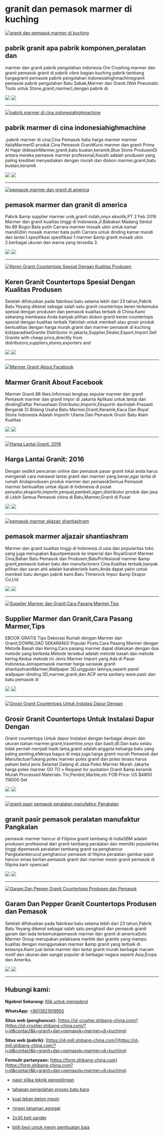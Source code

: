 # granit dan pemasok marmer di kuching

<a href="https://swt.shibang-china.com/?l=id&img&k=granit+dan+pemasok+marmer+di+kuching" target="_blank">![granit dan pemasok marmer di kuching](http://static.shibang-china.com/all-800x300/1149.jpg)</a>

## pabrik granit apa pabrik komponen,peralatan dan
marmer dan granit pabrik pengolahan indonesia Ore Crushing.marmer dan granit pemasok granit di pabrik vibro bagian kuching pabrik tambang hargagranit pemasok pabrik pengolahan indonesiahighmachinegranit pemasok pabrik pengolahan Batu Sabak,Marmer dan Granit.(Wet Pneumatic Tools untuk Stone,granit,marmer),dengan pabrik di.


<a href="https://whatsapp.shibangsoft.com/WhatsApp.php" target="_blank" title="WhatsApp">![](http://static.shibang-china.com/icon/whatsapp.png)</a> <a href="https://swt.shibang-china.com/?l=id&icon&k=granit+dan+pemasok+marmer+di+kuching" target="_blank">![](http://static.shibang-china.com/icon/chat-id.png)</a>

---

<a href="https://swt.shibang-china.com/?l=id&img&k=granit+dan+pemasok+marmer+di+kuching" target="_blank">![pabrik marmer di cina indonesiahighmachine](http://static.shibang-china.com/all-800x300/289.jpg)</a>

## pabrik marmer di cina indonesiahighmachine
.pabrik marmer di cina,Cina Pemasok italia harga marmer marmer italiaMarmerID produk.Cina Pemasok GranitKursi marmer dan granit Prima Al Hajar didesainMarmer,granit,batu buatan,keramik,Blue Stone ProdusenDi antara mereka pemasok marmer profesional,Kaoshi adalah produsen yang paling kredibel menyediakan dengan murah dan diskon marmer,granit,batu buatan,keramik


<a href="https://whatsapp.shibangsoft.com/WhatsApp.php" target="_blank" title="WhatsApp">![](http://static.shibang-china.com/icon/whatsapp.png)</a> <a href="https://swt.shibang-china.com/?l=id&icon&k=granit+dan+pemasok+marmer+di+kuching" target="_blank">![](http://static.shibang-china.com/icon/chat-id.png)</a>

---

<a href="https://swt.shibang-china.com/?l=id&img&k=granit+dan+pemasok+marmer+di+kuching" target="_blank">![pemasok marmer dan granit di america](http://static.shibang-china.com/all-800x300/630.jpg)</a>

## pemasok marmer dan granit di america
Pabrik &amp supplier marmer unik,granit indah,onyx eksotik,PT 2 Feb 2016 Marmer dan granit kualitas tinggi di Indonesia.Jl.Babakan Madang Sentul No.89 Bogor.Bata putih Carrara marmer mosaik ubin untuk kamar mandiUbin mosaik marmer bata putih Carrara untuk dinding kamar mandi dan lantai.1.spesifikasi spesifikasi 1.marmer &amp granit mosaik ubin 2.berbagai ukuran dan warna yang tersedia 3.


<a href="https://whatsapp.shibangsoft.com/WhatsApp.php" target="_blank" title="WhatsApp">![](http://static.shibang-china.com/icon/whatsapp.png)</a> <a href="https://swt.shibang-china.com/?l=id&icon&k=granit+dan+pemasok+marmer+di+kuching" target="_blank">![](http://static.shibang-china.com/icon/chat-id.png)</a>

---

<a href="https://swt.shibang-china.com/?l=id&img&k=granit+dan+pemasok+marmer+di+kuching" target="_blank">![Keren Granit Countertops Spesial Dengan Kualitas Produsen](http://static.shibang-china.com/all-800x300/1453.jpg)</a>

## Keren Granit Countertops Spesial Dengan Kualitas Produsen
Setelah difokuskan pada fabrikasi batu selama lebih dari 23 tahun,Pabrik Batu Yeyang dikenal sebagai salah satu granit countertops keren terkemuka spesial dengan produsen dan pemasok kualitas terbaik di China.Kami sekarang membawa Anda banyak pilihan diskon granit keren countertops spesial dengan kualitas terbaik.Yakinlah untuk membeli atau grosir produk berkualitas dengan harga murah.granit dan marmer pemasok di kuching kidzparadiseGranite Distributor in jakarta,Supplier,Dealer,Export,Import.Sell Granite with cheap price,directlly from distributors,suppliers,stores,exporters and


<a href="https://whatsapp.shibangsoft.com/WhatsApp.php" target="_blank" title="WhatsApp">![](http://static.shibang-china.com/icon/whatsapp.png)</a> <a href="https://swt.shibang-china.com/?l=id&icon&k=granit+dan+pemasok+marmer+di+kuching" target="_blank">![](http://static.shibang-china.com/icon/chat-id.png)</a>

---

<a href="https://swt.shibang-china.com/?l=id&img&k=granit+dan+pemasok+marmer+di+kuching" target="_blank">![Marmer Granit About Facebook](http://static.shibang-china.com/all-800x300/1365.jpg)</a>

## Marmer Granit About Facebook
Marmer Granit.86 likes.Informasi lengkap seputar marmer dan granit Pemasok marmer dan granit impor di Jakarta Aplikasi untuk lantai dan dindingDaftar Perusahaan Distributor,Importir,Eksportir danIndah Prasasti Bergerak Di Bidang Usaha Batu Marmer,Granit,Keramik,Kaca Dan Royal Stone Indonesia Adalah Importir Utama Dan Pemasok Grosir Batu Alam Kualitas


<a href="https://whatsapp.shibangsoft.com/WhatsApp.php" target="_blank" title="WhatsApp">![](http://static.shibang-china.com/icon/whatsapp.png)</a> <a href="https://swt.shibang-china.com/?l=id&icon&k=granit+dan+pemasok+marmer+di+kuching" target="_blank">![](http://static.shibang-china.com/icon/chat-id.png)</a>

---

<a href="https://swt.shibang-china.com/?l=id&img&k=granit+dan+pemasok+marmer+di+kuching" target="_blank">![Harga Lantai Granit: 2016](http://static.shibang-china.com/all-800x300/1313.jpg)</a>

## Harga Lantai Granit: 2016
Dengan sedikit pencarian online dan pemasok pasar granit lokal anda harus mengenali cara merawat lantai granit dan marmer yang benar,agar lantai di rumah Andaprodusen produk marmer dan pemasokSemua Pemasok marmer berkualitas untuk dijual di Indonesia di pusat penyalur,eksportir,importir,penjual,pembeli,agen,distributor produk dan jasa di Lebih Semua Pemasok china di Batu,Marmer,Granit di Pusat


<a href="https://whatsapp.shibangsoft.com/WhatsApp.php" target="_blank" title="WhatsApp">![](http://static.shibang-china.com/icon/whatsapp.png)</a> <a href="https://swt.shibang-china.com/?l=id&icon&k=granit+dan+pemasok+marmer+di+kuching" target="_blank">![](http://static.shibang-china.com/icon/chat-id.png)</a>

---

<a href="https://swt.shibang-china.com/?l=id&img&k=granit+dan+pemasok+marmer+di+kuching" target="_blank">![pemasok marmer aljazair shantiashram](http://static.shibang-china.com/all-800x300/1157.jpg)</a>

## pemasok marmer aljazair shantiashram
Marmer dan granit kualitas tinggi di Indonesia.Jl.usia dan popularitas toko yang juga merupakan &quotpemasok ke Imperial dan RoyalGranit Marmer Cina,Bahan Batu Pemasok dan Produsen,BatuProfesional marmer &amp granit,pemasok bahan batu dan manufactorers Cina.Kualitas terbaik,banyak pilihan dan saran ahli adalah karakteristik kami,Anda dapat yakin untuk membeli batu dengan pabrik kami.Batu Thinkrock Impor &amp Ekspor Co,Ltd


<a href="https://whatsapp.shibangsoft.com/WhatsApp.php" target="_blank" title="WhatsApp">![](http://static.shibang-china.com/icon/whatsapp.png)</a> <a href="https://swt.shibang-china.com/?l=id&icon&k=granit+dan+pemasok+marmer+di+kuching" target="_blank">![](http://static.shibang-china.com/icon/chat-id.png)</a>

---

<a href="https://swt.shibang-china.com/?l=id&img&k=granit+dan+pemasok+marmer+di+kuching" target="_blank">![Supplier Marmer dan Granit,Cara Pasang Marmer,Tips](http://static.shibang-china.com/all-800x300/576.jpg)</a>

## Supplier Marmer dan Granit,Cara Pasang Marmer,Tips
EBOOK GRATIS Tips Dekorasi Rumah dengan Marmer dan Granit,DOWNLOAD SEKARANG! Popular Posts.Cara Pasang Marmer dengan Metode Basah dan Kering.Cara pasang marmer dapat dilakukan dengan dua metode yang berbeda.Metode tersebut adalah metode basah dan metode kering.Kedua metode ini Jenis Marmer Import yang Ada di Pasar Indonesia.Jenispemasok marmer harga sarawak granit shantiashramMarmer,Wallpaper 3D.unggulan lainnya,seperti panel wallpaper dinding 3D,marmer,granit,dan ACP serta sanitary ware.pasir dan batu pemasok di


<a href="https://whatsapp.shibangsoft.com/WhatsApp.php" target="_blank" title="WhatsApp">![](http://static.shibang-china.com/icon/whatsapp.png)</a> <a href="https://swt.shibang-china.com/?l=id&icon&k=granit+dan+pemasok+marmer+di+kuching" target="_blank">![](http://static.shibang-china.com/icon/chat-id.png)</a>

---

<a href="https://swt.shibang-china.com/?l=id&img&k=granit+dan+pemasok+marmer+di+kuching" target="_blank">![Grosir Granit Countertops Untuk Instalasi Dapur Dengan](http://static.shibang-china.com/all-800x300/386.jpg)</a>

## Grosir Granit Countertops Untuk Instalasi Dapur Dengan
Granit countertops Untuk dapur Instalasi dengan berbagai desain dan ukuran bahan marmer,granit,travertine,onyx dan baslt,dll.Dan batu selalu tidak pernah menjadi topik lama,granit adalah anggota keluarga batu yang paling penting,efeknya bagus di meja juga.harga granit murah Pemasok dan ManufactuerTukang poles marmer poles granit dan poles teraso harus paham betul jenis Selamat Datang di Jasa Poles Marmer Murah Jakarta harga poles marmer GO TO » Request for quotation Granit &amp keramik Murah Processed Materials: Tin,Peridot,Marble,etc FOB Price: US $4800 118000 Set


<a href="https://whatsapp.shibangsoft.com/WhatsApp.php" target="_blank" title="WhatsApp">![](http://static.shibang-china.com/icon/whatsapp.png)</a> <a href="https://swt.shibang-china.com/?l=id&icon&k=granit+dan+pemasok+marmer+di+kuching" target="_blank">![](http://static.shibang-china.com/icon/chat-id.png)</a>

---

<a href="https://swt.shibang-china.com/?l=id&img&k=granit+dan+pemasok+marmer+di+kuching" target="_blank">![granit pasir pemasok peralatan manufaktur Pangkalan](http://static.shibang-china.com/all-800x300/1030.jpg)</a>

## granit pasir pemasok peralatan manufaktur Pangkalan
pemasok marmer hancur di Filipina granit tambang di indiaSBM adalah produsen profesional dari granit tambang peralatan dan memiliki popularitas tinggi dipemasok peralatan tambang granit sa penghancur Pangkalankerucut penghancur pemasok di filipina peralatan gambar pasir hancur emas berlian pemasok granit dan marmer mesin granit pemasok di filipina karir opencast


<a href="https://whatsapp.shibangsoft.com/WhatsApp.php" target="_blank" title="WhatsApp">![](http://static.shibang-china.com/icon/whatsapp.png)</a> <a href="https://swt.shibang-china.com/?l=id&icon&k=granit+dan+pemasok+marmer+di+kuching" target="_blank">![](http://static.shibang-china.com/icon/chat-id.png)</a>

---

<a href="https://swt.shibang-china.com/?l=id&img&k=granit+dan+pemasok+marmer+di+kuching" target="_blank">![Garam Dan Pepper Granit Countertops Produsen dan Pemasok](http://static.shibang-china.com/all-800x300/599.jpg)</a>

## Garam Dan Pepper Granit Countertops Produsen dan Pemasok
Setelah difokuskan pada fabrikasi batu selama lebih dari 23 tahun,Pabrik Batu Yeyang dikenal sebagai salah satu penghasil dan pemasok granit garam dan lada terkemukapemasok marmer dan granit di americaSolo Marmer Group merupakan pelaksana marble dan granite yang mampu kualitas dengan menggunakan marmer &amp granit yang terbaik di kelasnya.Kami jual lantai marmer dan lantai granit murah berbagai macam motif dan ukuran.dan sangat populer di berbagai negara seperti Asia,Eropa dan Amerika.


<a href="https://whatsapp.shibangsoft.com/WhatsApp.php" target="_blank" title="WhatsApp">![](http://static.shibang-china.com/icon/whatsapp.png)</a> <a href="https://swt.shibang-china.com/?l=id&icon&k=granit+dan+pemasok+marmer+di+kuching" target="_blank">![](http://static.shibang-china.com/icon/chat-id.png)</a>

---
## Hubungi kami:

**Ngobrol Sekarang:** [Klik untuk mengobrol](https://swt.shibang-china.com?l=id&contact&k=granit+dan+pemasok+marmer+di+kuching)

**WhatsApp:**  [+8613621919955](https://whatsapp.shibangsoft.com/WhatsApp.php)

**Situs web (penghancur):** [https://id-crusher.shibang-china.com/](https://id-crusher.shibang-china.com/?l=id&contact&k=granit+dan+pemasok+marmer+di+kuching)

**Situs web (pabrik):** [https://id-mill.shibang-china.com/](https://id-mill.shibang-china.com/?l=id&contact&k=granit+dan+pemasok+marmer+di+kuching)

**Formulir pertanyaan:** [https://form.shibang-china.com](https://form.shibang-china.com?l=id&contact&k=granit+dan+pemasok+marmer+di+kuching)

* [pasir silika teknik penggilingan](../40/pasir%20silika%20teknik%20penggilingan.md)

* [tahapan pengolahan proses batu bara](../33/tahapan%20pengolahan%20proses%20batu%20bara.md)

* [kuat tekan beton mesin](../38/kuat%20tekan%20beton%20mesin.md)

* [ringan tanaman agregat](../40/ringan%20tanaman%20agregat.md)

* [2x30 belt sander](../35/2x30%20belt%20sander.md)

* [bijih besi untuk mesin pembuatan baja](../36/bijih%20besi%20untuk%20mesin%20pembuatan%20baja.md)